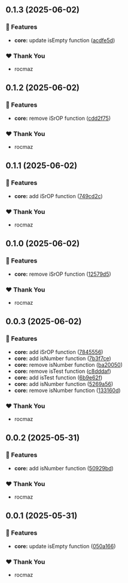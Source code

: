 ## 0.1.3 (2025-06-02)

### 🚀 Features

- **core:** update isEmpty function ([acdfe5d](https://github.com/calyjs/calyjs-setup/commit/acdfe5d))

### ❤️ Thank You

- rocmaz

## 0.1.2 (2025-06-02)

### 🚀 Features

- **core:** remove iSrOP function ([cdd2f75](https://github.com/calyjs/calyjs-setup/commit/cdd2f75))

### ❤️ Thank You

- rocmaz

## 0.1.1 (2025-06-02)

### 🚀 Features

- **core:** add iSrOP function ([749cd2c](https://github.com/calyjs/calyjs-setup/commit/749cd2c))

### ❤️ Thank You

- rocmaz

## 0.1.0 (2025-06-02)

### 🚀 Features

- **core:** remove iSrOP function ([12579d5](https://github.com/calyjs/calyjs-setup/commit/12579d5))

### ❤️ Thank You

- rocmaz

## 0.0.3 (2025-06-02)

### 🚀 Features

- **core:** add iSrOP function ([7845556](https://github.com/calyjs/calyjs-setup/commit/7845556))
- **core:** add isNumber function ([7b3f7ce](https://github.com/calyjs/calyjs-setup/commit/7b3f7ce))
- **core:** remove isNumber function ([ba20050](https://github.com/calyjs/calyjs-setup/commit/ba20050))
- **core:** remove isTest function ([c8dddaf](https://github.com/calyjs/calyjs-setup/commit/c8dddaf))
- **core:** add isTest function ([6b9e62f](https://github.com/calyjs/calyjs-setup/commit/6b9e62f))
- **core:** add isNumber function ([5269a56](https://github.com/calyjs/calyjs-setup/commit/5269a56))
- **core:** remove isNumber function ([133160d](https://github.com/calyjs/calyjs-setup/commit/133160d))

### ❤️ Thank You

- rocmaz

## 0.0.2 (2025-05-31)

### 🚀 Features

- **core:** add isNumber function ([50929bd](https://github.com/calyjs/calyjs-setup/commit/50929bd))

### ❤️ Thank You

- rocmaz

## 0.0.1 (2025-05-31)

### 🚀 Features

- **core:** update isEmpty function ([050a166](https://github.com/calyjs/calyjs-setup/commit/050a166))

### ❤️ Thank You

- rocmaz